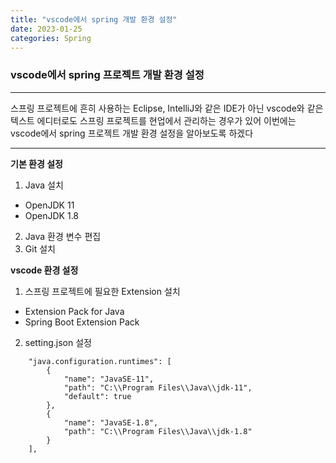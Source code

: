 ```yaml
---
title: "vscode에서 spring 개발 환경 설정"
date: 2023-01-25
categories: Spring
---
```


### vscode에서 spring 프로젝트 개발 환경 설정

---

스프링 프로젝트에 흔히 사용하는 Eclipse, IntelliJ와 같은 IDE가 아닌
vscode와 같은 텍스트 에디터로도 스프링 프로젝트를 현업에서 관리하는 경우가 있어
이번에는 vscode에서 spring 프로젝트 개발 환경 설정을 알아보도록 하겠다

---

**기본 환경 설정**

1. Java 설치
- OpenJDK 11
- OpenJDK 1.8
2. Java 환경 변수 편집
3. Git 설치

**vscode 환경 설정**

1. 스프링 프로젝트에 필요한 Extension 설치
- Extension Pack for Java
- Spring Boot Extension Pack
2. setting.json 설정

```
    "java.configuration.runtimes": [
        {
            "name": "JavaSE-11",
            "path": "C:\\Program Files\\Java\\jdk-11",
            "default": true
        },
        {
            "name": "JavaSE-1.8",
            "path": "C:\\Program Files\\Java\\jdk-1.8"
        }
    ],
```
